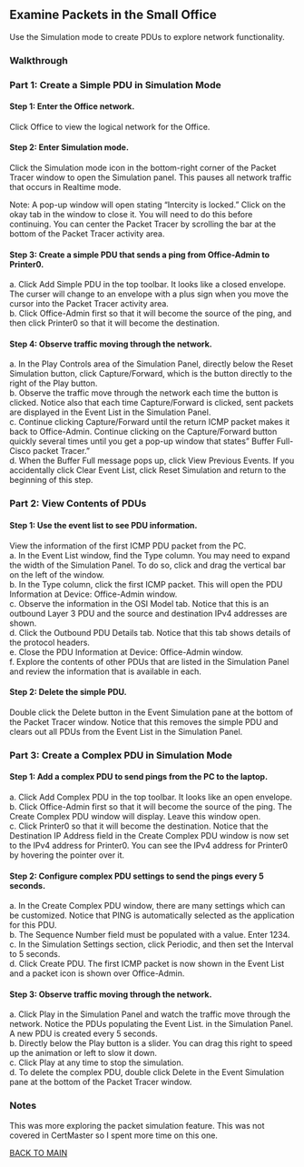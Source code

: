 ## Examine Packets in the Small Office
Use the Simulation mode to create PDUs to explore network functionality.

### Walkthrough

### Part 1: Create a Simple PDU in Simulation Mode
#### Step 1: Enter the Office network.

Click Office to view the logical network for the Office.  

#### Step 2: Enter Simulation mode.

Click the Simulation mode icon in the bottom-right corner of the Packet Tracer window to open the Simulation panel. This pauses all network traffic that occurs in Realtime mode.

Note: A pop-up window will open stating “Intercity is locked.” Click on the okay tab in the window to close it. You will need to do this before continuing. You can center the Packet Tracer by scrolling the bar at the bottom of the Packet Tracer activity area.

#### Step 3: Create a simple PDU that sends a ping from Office-Admin to Printer0.

a.     Click Add Simple PDU in the top toolbar. It looks like a closed envelope. The curser will change to an envelope with a plus sign when you move the cursor into the Packet Tracer activity area.  
b.     Click Office-Admin first so that it will become the source of the ping, and then click Printer0 so that it will become the destination.  

#### Step 4: Observe traffic moving through the network.

a.     In the Play Controls area of the Simulation Panel, directly below the Reset Simulation button, click Capture/Forward, which is the button directly to the right of the Play button.  
b.     Observe the traffic move through the network each time the button is clicked. Notice also that each time Capture/Forward is clicked, sent packets are displayed in the Event List in the Simulation Panel.  
c.     Continue clicking Capture/Forward until the return ICMP packet makes it back to Office-Admin. Continue clicking on the Capture/Forward button quickly several times until you get a pop-up window that states” Buffer Full-Cisco packet Tracer.”  
d.     When the Buffer Full message pops up, click View Previous Events. If you accidentally click Clear Event List, click Reset Simulation and return to the beginning of this step.

### Part 2: View Contents of PDUs

#### Step 1: Use the event list to see PDU information.

View the information of the first ICMP PDU packet from the PC.  
a.     In the Event List window, find the Type column. You may need to expand the width of the Simulation Panel. To do so, click and drag the vertical bar on the left of the window.  
b.     In the Type column, click the first ICMP packet. This will open the PDU Information at Device: Office-Admin window.  
c.     Observe the information in the OSI Model tab. Notice that this is an outbound Layer 3 PDU and the source and destination IPv4 addresses are shown.  
d.     Click the Outbound PDU Details tab. Notice that this tab shows details of the protocol headers.  
e.     Close the PDU Information at Device: Office-Admin window.  
f.      Explore the contents of other PDUs that are listed in the Simulation Panel and review the information that is available in each.  

#### Step 2: Delete the simple PDU.

Double click the Delete button in the Event Simulation pane at the bottom of the Packet Tracer window. Notice that this removes the simple PDU and clears out all PDUs from the Event List in the Simulation Panel.  

### Part 3: Create a Complex PDU in Simulation Mode

#### Step 1: Add a complex PDU to send pings from the PC to the laptop.
a.     Click Add Complex PDU in the top toolbar. It looks like an open envelope.  
b.     Click Office-Admin first so that it will become the source of the ping. The Create Complex PDU window will display. Leave this window open.  
c.     Click Printer0 so that it will become the destination. Notice that the Destination IP Address field in the Create Complex PDU window is now set to the IPv4 address for Printer0. You can see the IPv4 address for Printer0 by hovering the pointer over it.  

#### Step 2: Configure complex PDU settings to send the pings every 5 seconds.

a.     In the Create Complex PDU window, there are many settings which can be customized. Notice that PING is automatically selected as the application for this PDU.  
b.     The Sequence Number field must be populated with a value. Enter 1234.  
c.     In the Simulation Settings section, click Periodic, and then set the Interval to 5 seconds.  
d.     Click Create PDU. The first ICMP packet is now shown in the Event List and a packet icon is shown over Office-Admin.  

#### Step 3: Observe traffic moving through the network.

a.     Click Play in the Simulation Panel and watch the traffic move through the network. Notice the PDUs populating the Event List. in the Simulation Panel. A new PDU is created every 5 seconds.  
b.     Directly below the Play button is a slider. You can drag this right to speed up the animation or left to slow it down.  
c.     Click Play at any time to stop the simulation.  
d.     To delete the complex PDU, double click Delete in the Event Simulation pane at the bottom of the Packet Tracer window.  

### Notes
This was more exploring the packet simulation feature. This was not covered in CertMaster so I spent more time on this one. 

[BACK TO MAIN](https://github.com/lfost42/networking)